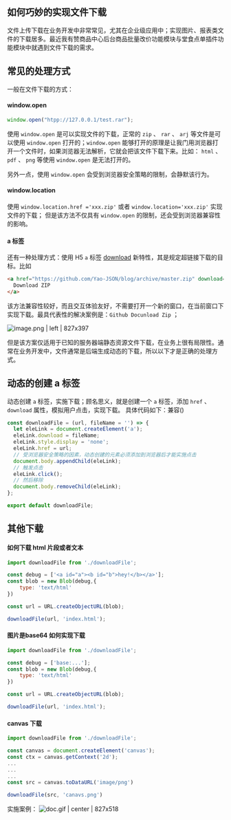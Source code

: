 ## 如何巧妙的实现文件下载

文件上传下载在业务开发中非常常见，尤其在企业级应用中；实现图片、报表类文件的下载居多。最近我有赞商品中心后台商品批量改价功能模块与堂食点单插件功能模块中就遇到文件下载的需求。


## 常见的处理方式

一般在文件下载的方式：

#### window.open

```javascript
window.open("htpp://127.0.0.1/test.rar");
```

使用 `window.open` 是可以实现文件的下载，正常的 `zip` 、 `rar`  、 `arj`   等文件是可以使用 `window.open` 打开的；`window.open` 能够打开的原理是让我门用浏览器打开一个文件时，如果浏览器无法解析，它就会把该文件下载下来。比如： `html` 、 `pdf` 、 `png` 等使用 `window.open` 是无法打开的。

另外一点，使用 `window.open` 会受到浏览器安全策略的限制，会静默该行为。

#### window.location

使用 `window.location.href ='xxx.zip'` 或者 `window.location='xxx.zip'` 实现文件的下载；
但是该方法不仅具有 `window.open` 的限制，还会受到浏览器兼容性的影响。

#### a 标签

还有一种处理方式：使用 H5 `a` 标签 [download](https://www.zhangxinxu.com/wordpress/2016/04/know-about-html-download-attribute/) 新特性，其是规定超链接下载的目标。比如

```html
<a href="https://github.com/Yao-JSON/blog/archive/master.zip" download="blog">
  Download ZIP
</a>
```

该方法兼容性较好，而且交互体验友好，不需要打开一个新的窗口，在当前窗口下实现下载。最具代表性的解决案例是：`Github Docunload Zip` ；



![image.png | left | 827x397](https://cdn.nlark.com/yuque/0/2019/png/96328/1547558017731-c088bf16-7e7f-4145-99fa-12120a82d29d.png "")


但是该方案仅适用于已知的服务器端静态资源文件下载，在业务上很有局限性。通常在业务开发中，文件通常是后端生成动态的下载，所以以下才是正确的处理方式。


## 动态的创建 a 标签

动态创建 `a`  标签，实施下载；顾名思义，就是创建一个 `a`  标签，添加 `href` 、 `download` 属性，模拟用户点击，实现下载。
具体代码如下：兼容()

```javascript
const downloadFile = (url, fileName = '') => {
  let eleLink = document.createElement('a');
  eleLink.download = fileName;
  eleLink.style.display = 'none';
  eleLink.href = url;
  // 受浏览器安全策略的因素，动态创建的元素必须添加到浏览器后才能实施点击
  document.body.appendChild(eleLink);
  // 触发点击  
  eleLink.click();
  // 然后移除
  document.body.removeChild(eleLink);
};

export default downloadFile;
```


## 其他下载

#### 如何下载 html 片段或者文本

```javascript
import downloadFile from './downloadFile';

const debug = ['<a id="a"><b id="b">hey!</b></a>'];
const blob = new Blob(debug,{
    type: 'text/html'
})

const url = URL.createObjectURL(blob);

downloadFile(url, 'index.html');

```

#### 图片是base64 如何实现下载

```javascript
import downloadFile from './downloadFile';

const debug = ['base:...'];
const blob = new Blob(debug,{
    type: 'text/html'
})

const url = URL.createObjectURL(blob);

downloadFile(url, 'index.html');
```

#### canvas 下载

```javascript
import downloadFile from './downloadFile';

const canvas = document.createElement('canvas');
const ctx = canvas.getContext('2d');
...
...
...
const src = canvas.toDataURL('image/png')

downloadFile(src, 'canavs.png')
```

实施案例：
![doc.gif | center | 827x518](https://cdn.nlark.com/yuque/0/2019/gif/96328/1547560773594-fea0d5cb-96e6-488a-bbd1-b29caed64084.gif "")